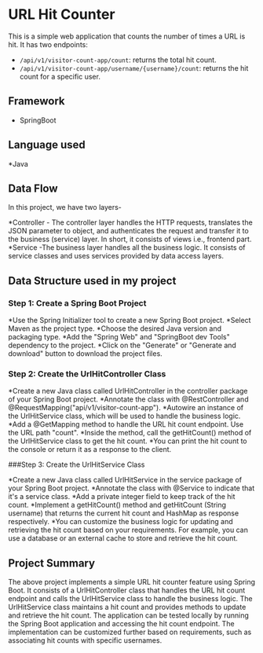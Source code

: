 

# URL Hit Counter

This is a simple web application that counts the number of times a URL is hit. It has two endpoints:
- `/api/v1/visitor-count-app/count`: returns the total hit count.
- `/api/v1/visitor-count-app/username/{username}/count`: returns the hit count for a specific user.

## Framework
 * SpringBoot
## Language used
 *Java

## Data Flow
 In this project, we have two layers-

*Controller - The controller layer handles the HTTP requests, translates the JSON parameter to object, and authenticates the request and transfer it to the business (service) layer. In short, it consists of views i.e., frontend part.
*Service -The business layer handles all the business logic. It consists of service classes and uses services provided by data access layers.

## Data Structure used in my project 

### Step 1: Create a Spring Boot Project

*Use the Spring Initializer tool to create a new Spring Boot project.
*Select Maven as the project type.
*Choose the desired Java version and packaging type.
*Add the "Spring Web" and "SpringBoot dev Tools" dependency to the project.
*Click on the "Generate" or "Generate and download" button to download the project files.

### Step 2: Create the UrlHitController Class

*Create a new Java class called UrlHitController in the controller package of your Spring Boot project.
*Annotate the class with @RestController and @RequestMapping("api/v1/visitor-count-app").
*Autowire an instance of the UrlHitService class, which will be used to handle the business logic.
*Add a @GetMapping method to handle the URL hit count endpoint. Use the URL path "count".
*Inside the method, call the getHitCount() method of the UrlHitService class to get the hit count.
*You can print the hit count to the console or return it as a response to the client.

###Step 3: Create the UrlHitService Class

*Create a new Java class called UrlHitService in the service package of your Spring Boot project.
*Annotate the class with @Service to indicate that it's a service class.
*Add a private integer field to keep track of the hit count.
*Implement a getHitCount() method and getHitCount (String username) that returns the current hit count and HashMap as response respectively.
*You can customize the business logic for updating and retrieving the hit count based on your requirements. For example, you can use a database or an external cache to store and retrieve the hit count.

## Project Summary

The above project implements a simple URL hit counter feature using Spring Boot. It consists of a UrlHitController class that handles the URL hit count endpoint and calls the UrlHitService class to handle the business logic. The UrlHitService class maintains a hit count and provides methods to update and retrieve the hit count. The application can be tested locally by running the Spring Boot application and accessing the hit count endpoint. The implementation can be customized further based on requirements, such as associating hit counts with specific usernames.
